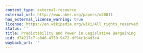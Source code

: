 ```yaml
---
content_type: external-resource
external_url: http://www.nber.org/papers/w20011
has_external_license_warning: true
license: https://en.wikipedia.org/wiki/All_rights_reserved
status: ''
title: Predictability and Power in Legislative Bargaining
uid: d74217c7-a046-4759-9472-df94c1d4d3c4
wayback_url: ''
---
```

